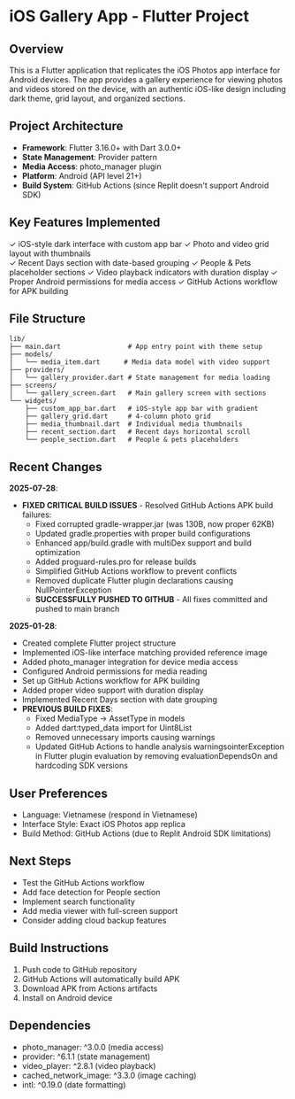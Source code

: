 # iOS Gallery App - Flutter Project

## Overview
This is a Flutter application that replicates the iOS Photos app interface for Android devices. The app provides a gallery experience for viewing photos and videos stored on the device, with an authentic iOS-like design including dark theme, grid layout, and organized sections.

## Project Architecture
- **Framework**: Flutter 3.16.0+ with Dart 3.0.0+
- **State Management**: Provider pattern
- **Media Access**: photo_manager plugin
- **Platform**: Android (API level 21+)
- **Build System**: GitHub Actions (since Replit doesn't support Android SDK)

## Key Features Implemented
✓ iOS-style dark interface with custom app bar
✓ Photo and video grid layout with thumbnails  
✓ Recent Days section with date-based grouping
✓ People & Pets placeholder sections
✓ Video playback indicators with duration display
✓ Proper Android permissions for media access
✓ GitHub Actions workflow for APK building

## File Structure
```
lib/
├── main.dart                 # App entry point with theme setup
├── models/
│   └── media_item.dart      # Media data model with video support
├── providers/
│   └── gallery_provider.dart # State management for media loading
├── screens/
│   └── gallery_screen.dart   # Main gallery screen with sections
└── widgets/
    ├── custom_app_bar.dart   # iOS-style app bar with gradient
    ├── gallery_grid.dart     # 4-column photo grid
    ├── media_thumbnail.dart  # Individual media thumbnails
    ├── recent_section.dart   # Recent days horizontal scroll
    └── people_section.dart   # People & pets placeholders
```

## Recent Changes
**2025-07-28**:
- **FIXED CRITICAL BUILD ISSUES** - Resolved GitHub Actions APK build failures:
  - Fixed corrupted gradle-wrapper.jar (was 130B, now proper 62KB)
  - Updated gradle.properties with proper build configurations
  - Enhanced app/build.gradle with multiDex support and build optimization
  - Added proguard-rules.pro for release builds
  - Simplified GitHub Actions workflow to prevent conflicts
  - Removed duplicate Flutter plugin declarations causing NullPointerException
  - **SUCCESSFULLY PUSHED TO GITHUB** - All fixes committed and pushed to main branch

**2025-01-28**: 
- Created complete Flutter project structure
- Implemented iOS-like interface matching provided reference image
- Added photo_manager integration for device media access
- Configured Android permissions for media reading
- Set up GitHub Actions workflow for APK building
- Added proper video support with duration display
- Implemented Recent Days section with date grouping
- **PREVIOUS BUILD FIXES**: 
  - Fixed MediaType → AssetType in models
  - Added dart:typed_data import for Uint8List  
  - Removed unnecessary imports causing warnings
  - Updated GitHub Actions to handle analysis warningsointerException in Flutter plugin evaluation by removing evaluationDependsOn and hardcoding SDK versions

## User Preferences
- Language: Vietnamese (respond in Vietnamese)
- Interface Style: Exact iOS Photos app replica
- Build Method: GitHub Actions (due to Replit Android SDK limitations)

## Next Steps
- Test the GitHub Actions workflow
- Add face detection for People section
- Implement search functionality
- Add media viewer with full-screen support
- Consider adding cloud backup features

## Build Instructions
1. Push code to GitHub repository
2. GitHub Actions will automatically build APK
3. Download APK from Actions artifacts
4. Install on Android device

## Dependencies
- photo_manager: ^3.0.0 (media access)
- provider: ^6.1.1 (state management) 
- video_player: ^2.8.1 (video playback)
- cached_network_image: ^3.3.0 (image caching)
- intl: ^0.19.0 (date formatting)
